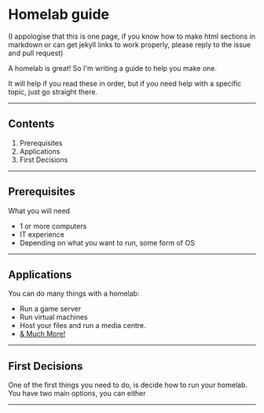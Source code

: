 # Homelab guide

(I appologise that this is one page, if you know how to make html sections in markdown or can get jekyll links to work properly, please reply to the issue and pull request)

A homelab is great! So I'm writing a guide to help you make one.

It will help if you read these in order, but if you need help with a specific topic, just go straight there.

---

## Contents

1. Prerequisites
2. Applications
3. First Decisions

---

## Prerequisites

What you will need

- 1 or more computers
- IT experience
- Depending on what you want to run, some form of OS

---

## Applications
You can do many things with a homelab:

- Run a game server
- Run virtual machines
- Host your files and run a media centre.
- [& Much More!](https://github.com/awesome-selfhosted/awesome-selfhosted)

---

## First Decisions

One of the first things you need to do, is decide how to run your homelab.
You have two main options, you can either

---
